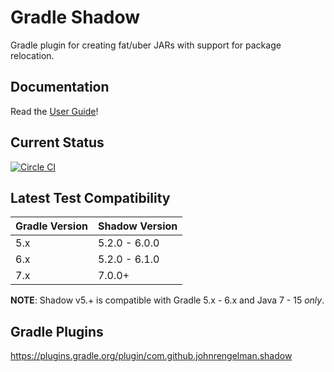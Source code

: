 # Gradle Shadow

Gradle plugin for creating fat/uber JARs with support for package relocation.

## Documentation

Read the [User Guide](http://imperceptiblethoughts.com/shadow)!

## Current Status

[![Circle CI](https://circleci.com/gh/johnrengelman/shadow.png?style=badge)](https://circleci.com/gh/johnrengelman/shadow)

## Latest Test Compatibility

| Gradle Version | Shadow Version |
|----------------|----------------|
| 5.x | 5.2.0 - 6.0.0|
| 6.x | 5.2.0 - 6.1.0|
| 7.x | 7.0.0+|

**NOTE**: Shadow v5.+ is compatible with Gradle 5.x - 6.x and Java 7 - 15 _only_.


## Gradle Plugins

https://plugins.gradle.org/plugin/com.github.johnrengelman.shadow

